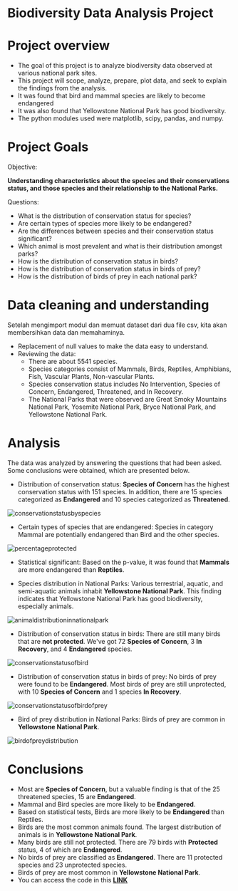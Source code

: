 # Biodiversity Data Analysis Project

# Project overview
* The goal of this project is to analyze biodiversity data observed at various national park sites.
* This project will scope, analyze, prepare, plot data, and seek to explain the findings from the analysis.
* It was found that bird and mammal species are likely to become endangered
* It was also found that Yellowstone National Park has good biodiversity.
* The python modules used were matplotlib, scipy, pandas, and numpy.

# Project Goals
Objective:

**Understanding characteristics about the species and their conservations status, and those species and their relationship to the National Parks.**

Questions:
* What is the distribution of conservation status for species?
* Are certain types of species more likely to be endangered?
* Are the differences between species and their conservation status significant?
* Which animal is most prevalent and what is their distribution amongst parks?
* How is the distribution of conservation status in birds?
* How is the distribution of conservation status in birds of prey?
* How is the distribution of birds of prey in each national park?

# Data cleaning and understanding
Setelah mengimport modul dan memuat dataset dari dua file csv, kita akan membersihkan data dan memahaminya.
* Replacement of null values to make the data easy to understand.
* Reviewing the data:
    * There are about 5541 species.
    * Species categories consist of Mammals, Birds, Reptiles, Amphibians, Fish, Vascular Plants, Non-vascular Plants.
    * Species conservation status includes No Intervention, Species of Concern, Endangered, Threatened, and In Recovery.
    * The National Parks that were observed are Great Smoky Mountains National Park, Yosemite National Park, Bryce National Park, and Yellowstone National Park.

# Analysis
The data was analyzed by answering the questions that had been asked. Some conclusions were obtained, which are presented below.

* Distribution of conservation status: **Species of Concern** has the highest conservation status with 151 species. In addition, there are 15 species categorized as **Endangered** and 10 species categorized as **Threatened**.
  
![conservationstatusbyspecies](https://github.com/al1fandi/Biodiversity_Project/blob/main/images/Conservation%20Status%20by%20Species-Nointervention.png?raw=true)


* Certain types of species that are endangered: Species in category Mammal are potentially endangered than Bird and the other species.

![percentageprotected](https://github.com/al1fandi/Biodiversity_Project/blob/main/images/Percentage%20of%20Protected%20Species.png?raw=true)


* Statistical significant: Based on the p-value, it was found that **Mammals** are more endangered than **Reptiles**.   


* Species distribution in National Parks: Various terrestrial, aquatic, and semi-aquatic animals inhabit **Yellowstone National Park**. This finding indicates that Yellowstone National Park has good biodiversity, especially animals.

![animaldistributioninnationalpark](https://github.com/al1fandi/Biodiversity_Project/blob/main/images/Animal%20Species%20Distribution%20in%20National%20Park2.png?raw=true) 

* Distribution of conservation status in birds: There are still many birds that are **not protected**. We've got 72 **Species of Concern**, 3 **In Recovery**, and 4 **Endangered** species.
  
![conservationstatusofbird](https://github.com/al1fandi/Biodiversity_Project/blob/main/images/Distribution%20of%20Conservation%20Status%20in%20Birds.png?raw=true)
  
* Distribution of conservation status in birds of prey: No birds of prey were found to be **Endangered**. Most birds of prey are still unprotected, with 10 **Species of Concern** and 1 species **In Recovery**.

![conservationstatusofbirdofprey](https://github.com/al1fandi/Biodiversity_Project/blob/main/images/Distribution%20of%20Conservation%20Status%20in%20Birds%20of%20Prey.png?raw=true)

* Bird of prey distribution in National Parks: Birds of prey are common in **Yellowstone National Park**.

![birdofpreydistribution](https://github.com/al1fandi/Biodiversity_Project/blob/main/images/Bird%20of%20Prey%20Distribution%20in%20National%20Park.png?raw=true)


# Conclusions
* Most are **Species of Concern**, but a valuable finding is that of the 25 threatened species, 15 are **Endangered**.
* Mammal and Bird species are more likely to be **Endangered**.
* Based on statistical tests, Birds are more likely to be **Endangered** than Reptiles.
* Birds are the most common animals found. The largest distribution of animals is in **Yellowstone National Park**.
* Many birds are still not protected. There are 79 birds with **Protected** status, 4 of which are **Endangered**.
* No birds of prey are classified as **Endangered**. There are 11 protected species and 23 unprotected species.
* Birds of prey are most common in **Yellowstone National Park**.
* You can access the code in this **[LINK](https://github.com/al1fandi/Biodiversity_Project/blob/fef56712c0438994f4c26d1ebf4ce3dbd66d0f89/code/Biodiversity%20Data%20Analysis%20Project.ipynb.)**
